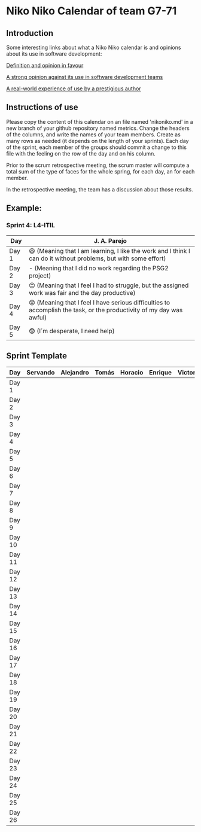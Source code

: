 # Niko Niko Calendar of team G7-71
## Introduction
Some interesting links about what a Niko Niko calendar is and opinions about its use in software development:

[Definition and opinion in favour](https://blog.teammood.com/2018/07/24/evaluating-your-teams-health-with-the-niko-niko-calendar.html?utm_source=google&utm_medium=cpc&utm_campaign=blog-niko-niko&utm_content=niko-niko&utm_term=niko%20niko%20calendar&gclid=Cj0KCQjwsYb0BRCOARIsAHbLPhGYfc7zpSwEDx8KE3VjlsTyy1M1F8O8lxyOPWQTpjf71RjXeD5rgWsaAmEhEALw_wcB)

[A strong opinion against its use in software development teams](https://www.tinypulse.com/blog/sk-niko-niko-calendar-workplace-morale)

[A real-world experience of use by a prestigious author](https://www.javiergarzas.com/2015/05/calendarios-niko-niko.html)
## Instructions of use
Please copy the content of this calendar on an file named 'nikoniko.md' in a new branch of your github repository named metrics.
Change the headers of the columns, and write the names of your team members.
Create as many rows as needed (it depends on the length of your sprints).
Each day of the sprint, each member of the groups should commit a change to this file with the feeling on the row of the day and on his column. 

Prior to the scrum retrospective meeting, the scrum master will compute a total sum of the type of faces for the whole spring, for each day, an for each member.

In the retrospective meeting, the team has a discussion about those results.

## Example:

### Sprint 4: L4-ITIL 

| Day           | J. A. Parejo  |
| ------------- | ------------- |
| Day 1         |    :smiley: (Meaning that I am learning, I like the work and I think I can do it without problems, but with some effort) |
| Day 2         |    - (Meaning that I did no work regarding the PSG2 project)           |
| Day 3         |    :neutral_face:  (Meaning that I feel I had to struggle, but the assigned work was fair and the day productive)          |:fearful:
| Day 4         |    :worried: (Meaning that I feel I have serious difficulties to accomplish the task, or the productivity of my day was awful)           |
| Day 5         |    :fearful:   (I´m desperate, I need help)        |


## Sprint Template

| Day           | Servando    | Alejandro  | Tomás     | Horacio     | Enrique     | Victor     |
| ------------- | ------------- | -------------  | -------------  | -------------  | -------------  | -------------  |
| Day 1         |         |                |                |                |                |                |
| Day 2         |               |                |                |                |                |                |
| Day 3         |               |                |                |                |                |                |
| Day 4         |               |               |                |                |                |                |
| Day 5         |               |               |                |                |                |                |
| Day 6         |               |               |                |                |                |                |
| Day 7         |             |               |                |                |                |                |
| Day 8         |              |               |                |                |                |                |
| Day 9         |              |               |                |                |                |                |
| Day 10         |              |               |                |                |                |                |
| Day 11        |              |               |                |                |                |                |
| Day 12         |               |               |                |                |                |                |
| Day 13         |              |               |                |                |                |                |
| Day 14         |             |               |                |                |                |                |
| Day 15         |               |               |                |                |                |                |
| Day 16         |               |               |                |                |                |                |
| Day 17         |               |               |                |                |                |                |
| Day 18         |               |               |                |                |                |                |
| Day 19         |               |               |                |                |                |                |
| Day 20         |              |               |                |                |                |                |
| Day 21         |             |               |                |                |                |                |
| Day 22         |              |               |                |                |                |                |
| Day 23         |             |               |                |                |                |                |
| Day 24         |               |               |                |                |                |                |
| Day 25         |               |               |                |                |                |                |
| Day 26         |               |               |                |                |                |                |
